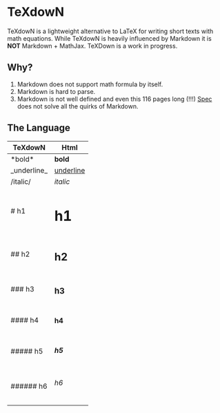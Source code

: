 # TeXdowN

TeXdowN is a lightweight alternative to LaTeX for writing short texts with math equations.
While TeXdowN is heavily influenced by Markdown it is **NOT** Markdown + MathJax. 
TeXDown is a work in progress.

## Why?

1. Markdown does not support math formula by itself.
2. Markdown is hard to parse.
3. Markdown is not well defined and even this 116 pages long (!!!) [Spec](https://spec.commonmark.org/0.28/) does not solve all the quirks of Markdown.

## The Language

| TeXdowN           | Html              |
----------          |-------            |
| \*bold\*          | **bold**          |
| \_underline\_     | <u>underline</u>  |
| /italic/          | <i>italic</i>     |
| # h1              | <h1>h1</h1>       |
| ## h2             | <h2>h2</h2>       |
| ### h3            | <h3>h3</h3>       |
| #### h4           | <h4>h4</h4>       |
| ##### h5          | <h5>h5</h5>       |
| ###### h6         | <h6>h6</h6>       |